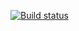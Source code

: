 [![Build status](https://ci.appveyor.com/api/projects/status/y4nw9xrbg3qo6kxj/branch/main?svg=true)](https://ci.appveyor.com/project/Evgeniya1998/patterns-88jlq/branch/main)
